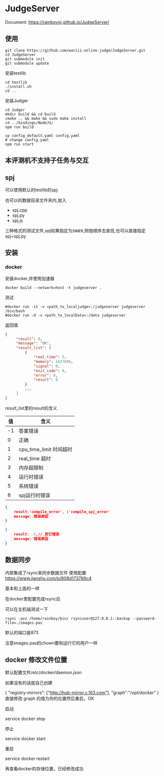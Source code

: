 # JudgeServer


Document:  https://rainboyoj.github.io/JudgeServer/


## 使用

```
git clone https://github.com/wariii-online-judge/JudgeServer.git
cd JudgeServer
git submodule init
git submodule update

```

安装testlib
```
cd testlib
./install.sh
cd ..
```

安装Judger

```
cd Judger
mkdir build && cd build
cmake .. && make && sudo make install
cd ../bindings/NodeJS/
npm run build
```

```
cp config_default.yaml config.yaml
# change config.yaml
npm run start
```
## 本评测机不支持子任务与交互

## spj

可以使用默认的testlib的spj

也可以的数据目录文件夹内,放入

 - spj.cpp
 - spj.py
 - spj.js

三种格式的测试文件,spj如果指定为`INNER`,侧按顺序去查找,也可以直接指定spj=spj.py

## 安装

### docker

安装docker,并使用加速器
```
docker build --network=host -t judgeserver .
```

测试

```
#docker run -it -v <path_to_localjudge>:/judgeserver judgeserver /bin/bash
#docker run -d -v <path_to_localData>:/data judgeserver 
```




返回值

```json
{
     "result": 0,
     "message": "OK",
     "result_list": [
         {
             "real_time": 5,
             "memory": 1437696,
             "signal": 0,
             "exit_code": 0,
             "error": 0,
             "result": 0
         }
         ...
     ]
}
```

result_list里的result的含义

| 值 | 含义                    |
|----|-------------------------|
| -1 | 答案错误                |
| 0  | 正确                    |
| 1  | cpu_time_limit 时间超时 |
| 2  | real_time 超时          |
| 3  | 内存超限制              |
| 4  | 运行时错误              |
| 5  | 系统错误                |
| 6  | spj运行时错误           |



```JSON
{
    result:'compile_error', |'compile_spj_error'
    message: 错误原因
}
```


```JSON
{
    result: -1,// 其它错误
    message: 错误原因
}
```
## 数据同步

内部集成了rsync来同步数据文件
使用配置
https://www.jianshu.com/p/808d173786c4

基本和上面的一样


在docker里配置完成rsync后


可以在主机端测试一下
```
rsync -avz /home/rainboy/bin/ rsyncuser@127.0.0.1::backup --password-file=./images.pas
```

默认的端口是873

注意images.pas的chown要和运行它的用户一样


## docker 修改文件位置
默认配置文件/etc/docker/daemon.json

如果没有的话就自己创建

{
  "registry-mirrors": ["http://hub-mirror.c.163.com"],
  "graph":"/opt/docker"
}
直接修改 graph 的值为你的位置然后重启，OK

启动

service docker stop

停止

service docker start

重启

service docker restart

再查看docker的存储位置，已经修改成功

